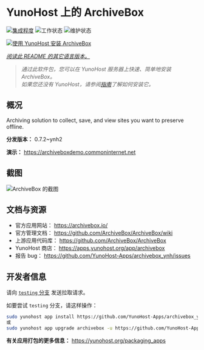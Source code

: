 <!--
注意：此 README 由 <https://github.com/YunoHost/apps/tree/master/tools/readme_generator> 自动生成
请勿手动编辑。
-->

# YunoHost 上的 ArchiveBox

[![集成程度](https://dash.yunohost.org/integration/archivebox.svg)](https://dash.yunohost.org/appci/app/archivebox) ![工作状态](https://ci-apps.yunohost.org/ci/badges/archivebox.status.svg) ![维护状态](https://ci-apps.yunohost.org/ci/badges/archivebox.maintain.svg)

[![使用 YunoHost 安装 ArchiveBox](https://install-app.yunohost.org/install-with-yunohost.svg)](https://install-app.yunohost.org/?app=archivebox)

*[阅读此 README 的其它语言版本。](./ALL_README.md)*

> *通过此软件包，您可以在 YunoHost 服务器上快速、简单地安装 ArchiveBox。*  
> *如果您还没有 YunoHost，请参阅[指南](https://yunohost.org/install)了解如何安装它。*

## 概况

Archiving solution to collect, save, and view sites you want to preserve offline.


**分发版本：** 0.7.2~ynh2

**演示：** <https://archiveboxdemo.commoninternet.net>

## 截图

![ArchiveBox 的截图](./doc/screenshots/screenshot_archivebox1.png)

## 文档与资源

- 官方应用网站： <https://archivebox.io/>
- 官方管理文档： <https://github.com/ArchiveBox/ArchiveBox/wiki>
- 上游应用代码库： <https://github.com/ArchiveBox/ArchiveBox>
- YunoHost 商店： <https://apps.yunohost.org/app/archivebox>
- 报告 bug： <https://github.com/YunoHost-Apps/archivebox_ynh/issues>

## 开发者信息

请向 [`testing` 分支](https://github.com/YunoHost-Apps/archivebox_ynh/tree/testing) 发送拉取请求。

如要尝试 `testing` 分支，请这样操作：

```bash
sudo yunohost app install https://github.com/YunoHost-Apps/archivebox_ynh/tree/testing --debug
或
sudo yunohost app upgrade archivebox -u https://github.com/YunoHost-Apps/archivebox_ynh/tree/testing --debug
```

**有关应用打包的更多信息：** <https://yunohost.org/packaging_apps>
